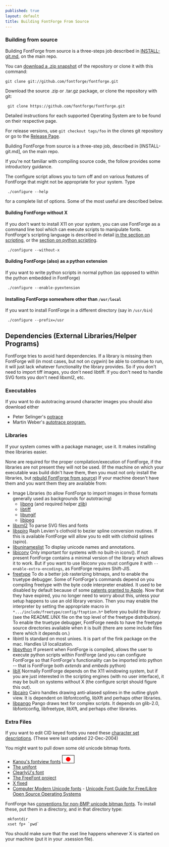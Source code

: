 ```yaml
---
published: true
layout: default
title: Building FontForge From Source
---
```


### Building from source

Building FontForge from source is a three-steps job described in [INSTALL-git.md](https://github.com/fontforge/fontforge/blob/master/INSTALL-git.md), on the main repo.

You can [download a .zip snapshot](https://github.com/fontforge/fontforge/archive/master.zip) of the repository or clone it with this command:

    git clone git://github.com/fontforge/fontforge.git

Download the source .zip or .tar.gz package, or clone the repository with git:

     git clone https://github.com/fontforge/fontforge.git

Detailed instructions for each supported Operating System are to be found on their respective page.

For release versions, use `git checkout tags/foo` in the clones git repository or go to the [Release Page](https://github.com/fontforge/fontforge/Releases).

Building FontForge from source is a three-step job, described in [INSTALL-git.md], on the main repo.

If you're not familiar with compiling source code, the follow provides some introductory guidance.

The configure script allows you to turn off and on various features of FontForge that might not be appropriate for your system. Type

     ./configure --help

for a complete list of options. Some of the most useful are described below.

#### Building FontForge without X

If you don't want to install X11 on your system, you can use FontForge as a command line tool which can execute scripts to manipulate fonts.
FontForge's scripting language is described in detail [in the section on scripting](scripting.html), or the [section on python scripting](python.html).

     ./configure --without-x

#### Building FontForge (also) as a python extension

If you want to write python scripts in normal python (as opposed to
within the python embedded in FontForge)

     ./configure --enable-pyextension

#### Installing FontForge somewhere other than `/usr/local`

If you want to install FontForge in a different directory (say in `/usr/bin`)

     ./configure --prefix=/usr

## Dependencies (External Libraries/Helper Programs)

FontForge tries to avoid hard dependencies.
If a library is missing then FontForge will (in most cases, but not on cygwin) be able to continue to run, it will just lack whatever functionality the library provides.
So if you don't need to import tiff images, you don't need libtiff. 
If you don't need to handle SVG fonts you don't need libxml2, etc.

### Executables

If you want to do autotracing around character images you should also download either

-   Peter Selinger's [potrace](http://potrace.sf.net/)
-   Martin Weber's [autotrace program.](http://sourceforge.net/projects/autotrace/)

### Libraries

If your system comes with a package manager, use it. It makes installing thee libraries easier.

None are required for the proper compilation/execution of FontForge, if the libraries are not present they will not be used. 
(If the machine on which your executable was build didn't have them, then you must not only install the libraries, but [rebuild FontForge from source](#source)) 
If your machine doesn't have them and you want them they are available from:

-   Image Libraries (to allow FontForge to import images in those
    formats generally used as backgrounds for autotracing)
    -   [libpng](http://www.libpng.org/pub/png/libpng.html) (and required helper [zlib](http://www.gzip.org/zlib/))
    -   [libtiff](http://www.libtiff.org/)
    -   [libungif](http://gnuwin32.sourceforge.net/packages/libungif.htm)
    -   [libjpeg](http://www.ijg.org/)
-   [libxml2](http://xmlsoft.org/) To parse SVG files and fonts
-   [libspiro](https://github.com/fonrforge/libspiro) Raph Levien's clothoid to bezier spline conversion routines. If this is available FontForge will allow you to edit with clothoid splines (spiro).
-   [libuninameslist](https://github.com/fontforge/libuninameslist) To display unicode names and annotations.
-   [libiconv](http://www.gnu.org/software/libiconv/) Only important for systems with no built-in iconv(). 
    If not present FontForge contains a minimal version of the library which allows it to work. 
    But if you want to use libiconv you must configure it with `--enable-extra-encodings`, as FontForge requires Shift-JIS.
-   [freetype](http://freetype.org/)
    To do a better job rasterizing bitmaps, and to enable the truetype debugger.
    Some of FontForge's commands depend on you compiling freetype with the byte code interpreter enabled. 
    It used to be disabled by default because of some [patents granted to Apple](http://freetype.org/patents.html).
    Now that they have expired, you no longer need to worry about this, unless your setup happens to use an old library version.
    Then you may enable the interpreter by setting the appropriate macro in `*.../include/freetype/config/ftoption.h*` before you build the library (see the README.UNX file on the top level of the freetype distribution).
    To enable the truetype debugger, FontForge needs to have the freetype source directories available when it is built (there are some include files there which it depends on.)
-   libintl Is standard on most unixes. It is part of the fink package on the mac. Handles UI localization.
-   [libpython](http://www.python.org/) If present when FontForge is compiled, allows the user to execute python scripts within FontForge (and you can configure FontForge so that FontForge's functionality can be imported into python -- that is FontForge both *extends* and *embeds* python)
-   [libX](http://x.org/) Normally FontForge depends on the X11 windowing system, but if you are just interested in the scripting engines (with no user interface), it may be built on systems without X (the configure script should figure this out).
-   [libcairo](http://www.cairographics.org/) Cairo handles drawing anti-aliased splines in the outline glyph view. It is dependent on libfontconfig, libXft and perhaps other libraries.
-   [libpango](http://www.pango.org/) Pango draws text for complex scripts. It depends on glib-2.0, libfontconfig, libfreetype, libXft, and perhaps other libraries.

### Extra Files

If you want to edit CID keyed fonts you need these [character set descriptions](cidmaps.tgz). (These were last updated 22-Dec-2004)

You might want to pull down some old unicode bitmap fonts.

-   [Kanou's fontview fonts](http://khdd.net/kanou/fonts/ff/fontviewfont-en.html) [![](flags/Nisshoki-Japan.png)](http://khdd.net/kanou/fonts/ff/fontviewfont.html)
-   [The unifont](http://czyborra.com/unifont/)
-   [ClearlyU's font](http://clr.nmsu.edu/~mleisher/cu.html)
-   [The FreeFont project](http://www.nongnu.org/freefont/)
-   [X fixed](http://www.cl.cam.ac.uk/~mgk25/ucs-fonts.html)
-   [Computer Modern Unicode fonts](http://canopus.iacp.dvo.ru/~panov/cm-unicode/) - [Unicode Font Guide for Free/Libre Open Source Operating Systems](http://eyegene.ophthy.med.umich.edu/unicode/fontguide/)


FontForge has [conventions for non-BMP unicode bitmap fonts](nonBMP/index.html).
To install these, put them in a directory, and in that directory type:

     mkfontdir
     xset fp+ `pwd`

You should make sure that the xset line happens whenever X is started on your machine (put it in your .xsession file).
